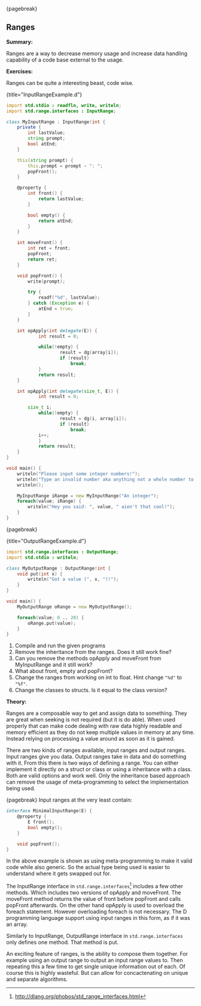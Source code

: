 {pagebreak}

## Ranges
**Summary:**

Ranges are a way to decrease memory usage and increase data handling capability of a code base external to the usage.

**Exercises:**

Ranges can be quite a interesting beast, code wise.

{title="InputRangeExample.d"}
```D
import std.stdio : readfln, write, writeln;
import std.range.interfaces : InputRange;

class MyInputRange : InputRange!int {
	private {
		int lastValue;
		string prompt;
		bool atEnd;
	}

	this(string prompt) {
		this.prompt = prompt ~ ": ";
		popFront();
	}

	@property {
		int front() {
			return lastValue;
		}

		bool empty() {
			return atEnd;
		}
	}

	int moveFront() {
		int ret = front;
		popFront;
		return ret;
	}

	void popFront() {
		write(prompt);

		try {
			readf("%d", lastValue);
		} catch (Exception e) {
			atEnd = true;
		}
	}

	int opApply(int delegate(E)) {
        	int result = 0;

        	while(!empty) {
            		result = dg(array[i]);
            		if (result)
                		break;
        	}
     		return result;
	}

	int opApply(int delegate(size_t, E)) {
        	int result = 0;

		size_t i;
        	while(!empty) {
            		result = dg(i, array[i]);
            		if (result)
                		break;
			i++;
        	}
     		return result;
	}
}

void main() {
	writeln("Please input some integer numbers!");
	writeln("Type an invalid number aka anything not a whole number to stop the program");
	writeln();

	MyInputRange iRange = new MyInputRange("An integer");
	foreach(value; iRange) {
		writeln("Hey you said: ", value, " aien't that cool!");
	}
}
```

{pagebreak}

{title="OutputRangeExample.d"}
```D
import std.range.interfaces : OutputRange;
import std.stdio : writeln;

class MyOutputRange : OutputRange!int {
	void put(int x) {
		writeln("Got a value (", x, ")!");
	}
}

void main() {
	MyOutputRange oRange = new MyOutputRange();

	foreach(value; 0 .. 20) {
		oRange.put(value);
	}
}
```

1. Compile and run the given programs
2. Remove the inheritance from the ranges. Does it still work fine?
3. Can you remove the methods opApply and moveFront from MyInputRange and it still work?
4. What about front, empty and popFront?
5. Change the ranges from working on int to float. Hint change ``"%d"`` to ``"%f"``.
6. Change the classes to structs. Is it equal to the class version?

**Theory:**

Ranges are a composable way to get and assign data to something. They are great when seeking is not required (but it is do able). When used properly that can make code dealing with raw data highly readable and memory efficient as they do not keep multiple values in memory at any time. Instead relying on processing a value around as soon as it is gained.

There are two kinds of ranges available, input ranges and output ranges. Input ranges give you data. Output ranges take in data and do something with it. From this there is two ways of defining a range. You can either implement it directly on a struct or class or using a inheritance with a class. Both are valid options and work well. Only the inheritance based approach can remove the usage of meta-programming to select the implementation being used.

{pagebreak}
Input ranges at the very least contain:

```D
interface MinimalInputRange(E) {
	@property {
		E front();
		bool empty();
	}

	void popFront();
}
```
In the above example is shown as using meta-programming to make it valid code while also generic. So the actual type being used is easier to understand where it gets swapped out for.

The InputRange interface in ``std.range.interfaces``[^stdRangeInterfaces] includes a few other methods. Which includes two versions of opApply and moveFront. The moveFront method returns the value of front before popFront and calls popFront afterwards. On the other hand opApply is used to overload the foreach statement. However overloading foreach is not necessary. The D programming language support using input ranges in this form, as if it was an array.

Similarly to InputRange, OutputRange interface in ``std.range.interfaces`` only defines one method. That method is put.

An exciting feature of ranges, is the ability to compose them together. For example using an output range to output an input range values to. Then repeating this a few time to get single unique information out of each. Of course this is highly wasteful. But can allow for concactenating on unique and separate algorithms.

[^stdRangeInterfaces]: http://dlang.org/phobos/std_range_interfaces.html